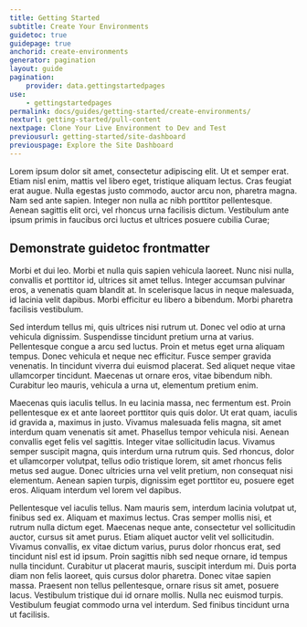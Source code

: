 ```yaml
---
title: Getting Started
subtitle: Create Your Environments
guidetoc: true
guidepage: true
anchorid: create-environments
generator: pagination
layout: guide
pagination:
    provider: data.gettingstartedpages
use:
    - gettingstartedpages
permalink: docs/guides/getting-started/create-environments/
nexturl: getting-started/pull-content
nextpage: Clone Your Live Environment to Dev and Test
previousurl: getting-started/site-dashboard
previouspage: Explore the Site Dashboard
---
```

Lorem ipsum dolor sit amet, consectetur adipiscing elit. Ut et semper erat. Etiam nisl enim, mattis vel libero eget, tristique aliquam lectus. Cras feugiat erat augue. Nulla egestas justo commodo, auctor arcu non, pharetra magna. Nam sed ante sapien. Integer non nulla ac nibh porttitor pellentesque. Aenean sagittis elit orci, vel rhoncus urna facilisis dictum. Vestibulum ante ipsum primis in faucibus orci luctus et ultrices posuere cubilia Curae;

## Demonstrate guidetoc frontmatter
Morbi et dui leo. Morbi et nulla quis sapien vehicula laoreet. Nunc nisi nulla, convallis et porttitor id, ultrices sit amet tellus. Integer accumsan pulvinar eros, a venenatis quam blandit at. In scelerisque lacus in neque malesuada, id lacinia velit dapibus. Morbi efficitur eu libero a bibendum. Morbi pharetra facilisis vestibulum.

Sed interdum tellus mi, quis ultrices nisi rutrum ut. Donec vel odio at urna vehicula dignissim. Suspendisse tincidunt pretium urna at varius. Pellentesque congue a arcu sed luctus. Proin et metus eget urna aliquam tempus. Donec vehicula et neque nec efficitur. Fusce semper gravida venenatis. In tincidunt viverra dui euismod placerat. Sed aliquet neque vitae ullamcorper tincidunt. Maecenas ut ornare eros, vitae bibendum nibh. Curabitur leo mauris, vehicula a urna ut, elementum pretium enim.

Maecenas quis iaculis tellus. In eu lacinia massa, nec fermentum est. Proin pellentesque ex et ante laoreet porttitor quis quis dolor. Ut erat quam, iaculis id gravida a, maximus in justo. Vivamus malesuada felis magna, sit amet interdum quam venenatis sit amet. Phasellus tempor vehicula nisi. Aenean convallis eget felis vel sagittis. Integer vitae sollicitudin lacus. Vivamus semper suscipit magna, quis interdum urna rutrum quis. Sed rhoncus, dolor et ullamcorper volutpat, tellus odio tristique lorem, sit amet rhoncus felis metus sed augue. Donec ultricies urna vel velit pretium, non consequat nisi elementum. Aenean sapien turpis, dignissim eget porttitor eu, posuere eget eros. Aliquam interdum vel lorem vel dapibus.

Pellentesque vel iaculis tellus. Nam mauris sem, interdum lacinia volutpat ut, finibus sed ex. Aliquam et maximus lectus. Cras semper mollis nisi, et rutrum nulla dictum eget. Maecenas neque ante, consectetur vel sollicitudin auctor, cursus sit amet purus. Etiam aliquet auctor velit vel sollicitudin. Vivamus convallis, ex vitae dictum varius, purus dolor rhoncus erat, sed tincidunt nisl est id ipsum. Proin sagittis nibh sed neque ornare, id tempus nulla tincidunt. Curabitur ut placerat mauris, suscipit interdum mi. Duis porta diam non felis laoreet, quis cursus dolor pharetra. Donec vitae sapien massa. Praesent non tellus pellentesque, ornare risus sit amet, posuere lacus. Vestibulum tristique dui id ornare mollis. Nulla nec euismod turpis. Vestibulum feugiat commodo urna vel interdum. Sed finibus tincidunt urna ut facilisis.
